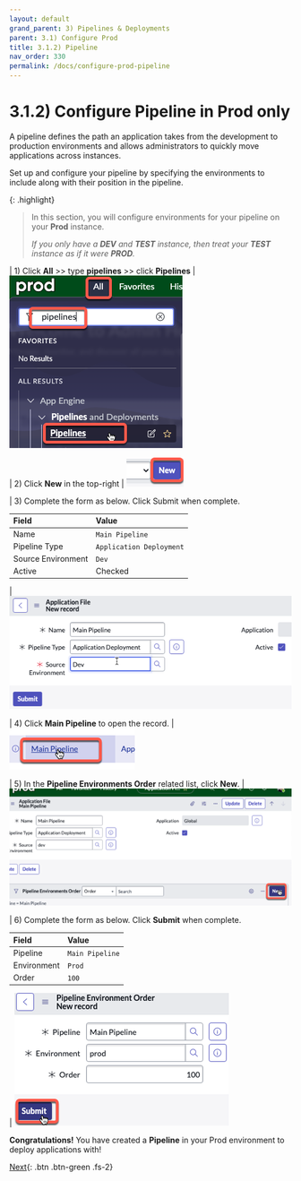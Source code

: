 ```yaml
---
layout: default
grand_parent: 3) Pipelines & Deployments
parent: 3.1) Configure Prod
title: 3.1.2) Pipeline
nav_order: 330
permalink: /docs/configure-prod-pipeline
---
```


# 3.1.2) Configure Pipeline in Prod only

A pipeline defines the path an application takes from the development to production environments and allows administrators to quickly move applications across instances.

Set up and configure your pipeline by specifying the environments to include along with their position in the pipeline.

{: .highlight}
> In this section, you will configure environments for your pipeline on your **Prod** instance.
> 
> *If you only have a **DEV** and **TEST** instance, then treat your **TEST** instance as if it were **PROD**.*

| 1) Click **All** >> type **pipelines** >> click **Pipelines** 
| ![](../assets/images/2023-06-30-15-31-49.png)

| 2) Click **New** in the top-right
| ![](../assets/images/2023-06-30-15-19-10.png)

| 3) Complete the form as below. Click Submit when complete.

| Field | Value 
|:---|:---
| Name | ```Main Pipeline``` 
| Pipeline Type | ```Application Deployment```
| Source Environment | ```Dev```
| Active | Checked

| ![](../assets/images/2023-06-30-15-34-56.png)

| 4) Click **Main Pipeline** to open the record.
| ![](../assets/images/2023-06-30-15-38-29.png)

| 5) In the **Pipeline Environments Order** related list, click **New**.
| ![](../assets/images/2023-06-30-15-40-02.png)

| 6) Complete the form as below. Click **Submit** when complete.

| Field | Value 
|:---|:---
| Pipeline | ```Main Pipeline``` 
| Environment | ```Prod```
| Order | ```100```

| ![](../assets/images/2023-06-30-15-42-05.png)

**Congratulations!** You have created a **Pipeline** in your Prod environment to deploy applications with!

[Next](/lab-aemc-utah/docs/configure-non-prod){: .btn .btn-green .fs-2}